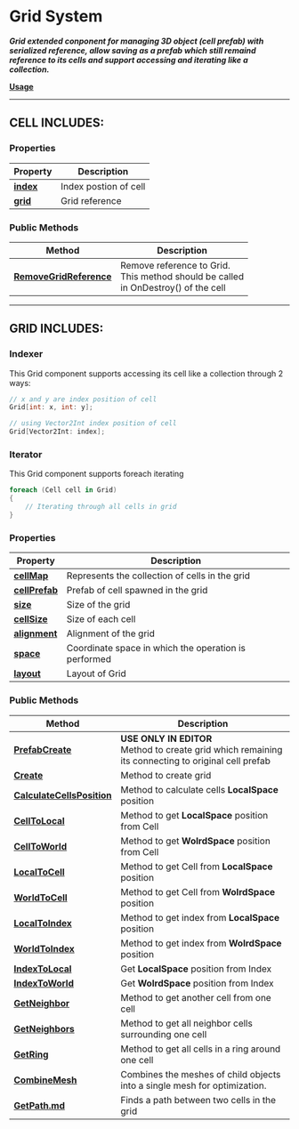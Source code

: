 # Grid System
***Grid extended conponent for managing 3D object (cell prefab) with serialized reference, allow saving as a prefab which still remaind reference to its cells 
and support accessing and iterating like a collection.***

**[Usage](Usage.md)**

---
## CELL INCLUDES:

### Properties
|Property| Description           |
|---|-----------------------|
|**[index](index.md)**| Index postion of cell |
|**[grid](grid.md)**| Grid reference        |

### Public Methods
|Method| Description                                                                               |
|---|-------------------------------------------------------------------------------------------|
|**[RemoveGridReference](RemoveGridReference.md)**| Remove reference to Grid.<br/>This method should be called<br/>in OnDestroy() of the cell |

---

## GRID INCLUDES:

### Indexer
This Grid component supports accessing its cell like a collection through 2 ways:
```csharp
// x and y are index position of cell
Grid[int: x, int: y];
```
```csharp
// using Vector2Int index position of cell
Grid[Vector2Int: index];
```

### Iterator
This Grid component supports foreach iterating
```csharp
foreach (Cell cell in Grid)
{
	// Iterating through all cells in grid
}
```

### Properties
|Property|Description|
|---|---|
|**[cellMap](cellMap.md)**|Represents the collection of cells in the grid|
|**[cellPrefab](cellPrefab.md)**|Prefab of cell spawned in the grid|
|**[size](size.md)**|Size of the grid|
|**[cellSize](cellSize.md)**|Size of each cell|
|**[alignment](alignment.md)**|Alignment of the grid|
|**[space](space.md)**|Coordinate space in which the operation is performed|
|**[layout](layout.md)**|Layout of <c>Grid</c>|

### Public Methods
| Method                                            |Description|
|---------------------------------------------------|---|
| **[PrefabCreate](PrefabCreate.md)**               |**USE ONLY IN EDITOR**<br> Method to create grid which remaining its connecting to original cell prefab|
| **[Create](Create.md)**                           |Method to create grid|
| **[CalculateCellsPosition](CalculateCellsPosition.md)** |Method to calculate cells **LocalSpace** position|
| **[CellToLocal](CellToLocal.md)**                 |Method to get **LocalSpace** position from Cell|
| **[CellToWorld](CellToWorld.md)**                 |Method to get **WolrdSpace** position from Cell|
| **[LocalToCell](LocalToCell.md)**                 |Method to get Cell from **LocalSpace** position|
| **[WorldToCell](WorldToCell.md)**                 |Method to get Cell from **WolrdSpace** position|
| **[LocalToIndex](LocalToIndex.md)**               |Method to get index from **LocalSpace** position|
| **[WorldToIndex](WorldToIndex.md)**               |Method to get index from **WolrdSpace** position|
| **[IndexToLocal](IndexToLocal.md)**               |Get **LocalSpace** position from Index|
| **[IndexToWorld](IndexToWorld.md)**               |Get **WolrdSpace** position from Index|
| **[GetNeighbor](GetNeighbor.md)**                 |Method to get another cell from one cell|
| **[GetNeighbors](GetNeighbors.md)**               |Method to get all neighbor cells surrounding one cell|
| **[GetRing](GetRing.md)**                         |Method to get all cells in a ring around one cell|
| **[CombineMesh](CombineMesh.md)**                 |Combines the meshes of child objects into a single mesh for optimization.|
| **[GetPath.md](GetPath)**                         |Finds a path between two cells in the grid|
